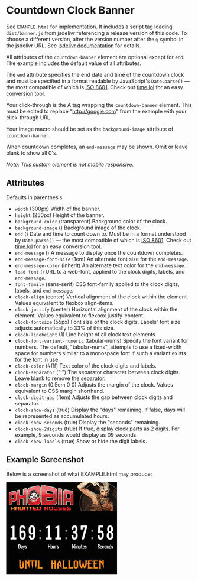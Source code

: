 # Countdown Clock Banner

See `EXAMPLE.html` for implementation. It includes a script tag loading `dist/banner.js` from jsdelivr referencing a release version of this code. To choose a different version, alter the version number after the `@` symbol in the jsdelivr URL. See [jsdelivr documentation](https://www.jsdelivr.com/documentation#id-github) for details.

All attributes of the `countdown-banner` element are optional except for `end`. The example includes the default value of all attributes.

The `end` attribute specifies the end date and time of the countdown clock and must be specified in a format readable by JavaScript's `Date.parse()` — the most compatible of which is [ISO 8601](https://developer.mozilla.org/en-US/docs/Web/JavaScript/Reference/Global_Objects/Date#date_time_string_format). Check out [time.lol](https://time.lol/) for an easy conversion tool.

Your click-through is the A tag wrapping the `countdown-banner` element. This must be edited to replace "http://google.com" from the example with your click-through URL.

Your image macro should be set as the `background-image` attribute of `countdown-banner`.

When countdown completes, an `end-message` may be shown. Omit or leave blank to show all 0's.

*Note: This custom element is not mobile responsive.*

## Attributes

Defaults in parenthesis.

* `width` (300px)
  Width of the banner.
* `height` (250px)
  Height of the banner.
* `background-color` (transparent)
  Background color of the clock.
* `background-image` ()
  Background image of the clock.
* `end` ()
  Date and time to count down to. Must be in a format understood by `Date.parse()` — the most compatible of which is [ISO 8601](https://developer.mozilla.org/en-US/docs/Web/JavaScript/Reference/Global_Objects/Date#date_time_string_format). Check out [time.lol](https://time.lol/) for an easy conversion tool.
* `end-message` ()
  A message to display once the countdown completes.
* `end-message-font-size` (1em)
  An alternate font size for the `end-message`.
* `end-message-color` (inherit)
  An alternate text color for the `end-message`.
* `load-font` ()
  URL to a web-font, applied to the clock digits, labels, and `end-message`.
* `font-family` (sans-serif)
  CSS font-family applied to the clock digits, labels, and `end-message`.
* `clock-align` (center)
  Vertical alignment of the clock within the element. Values equivalent to flexbox align-items.
* `clock-justify` (center)
  Horizontal alignment of the clock within the element. Values equivalent to flexbox justify-content.
* `clock-fontsize` (55px)
  Font size of the clock digits. Labels' font size adjusts automatically to 33% of this size.
* `clock-lineheight` (1)
  Line height of all clock text elements.
* `clock-font-variant-numeric` (tabular-nums)
  Specify the font variant for numbers. The default, "tabular-nums", attempts to use a fixed-width space for numbers similar to a monospace font if such a variant exists for the font in use.
* `clock-color` (#fff)
  Text color of the clock digits and labels.
* `clock-separator` (":")
  The separator character between clock digits. Leave blank to remove the separator.
* `clock-margin` (0.5em 0 0)
  Adjusts the margin of the clock. Values equivalent to CSS margin shorthand.
* `clock-digit-gap` (.1em)
  Adjusts the gap between clock digits and separator.
* `clock-show-days` (true)
  Display the "days" remaining. If false, days will be represented as accumulated hours.
* `clock-show-seconds` (true)
  Display the "seconds" remaining.
* `clock-show-2digits` (true)
  If true, display clock parts as 2 digits. For example, 9 seconds would display as 09 seconds.
* `clock-show-labels` (true)
  Show or hide the digit labels.

## Example Screenshot

Below is a screenshot of what EXAMPLE.html may produce:

![Example screenshot of countdown clock](https://github.com/cumulus-digital/banner-countdownclock/blob/main/EXAMPLE.jpg?raw=true)